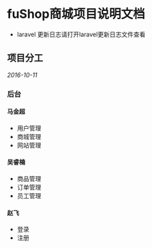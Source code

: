 # fuShop商城项目说明文档

- laravel 更新日志请打开laravel更新日志文件查看

## 项目分工

*2016-10-11*

### 后台

#### 马金超

- 用户管理
- 商城管理
- 网站管理

#### 吴睿楠

- 商品管理
- 订单管理
- 员工管理

#### 赵飞

- 登录
- 注册
